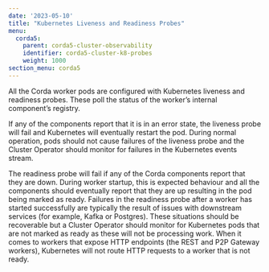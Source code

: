 ```yaml
---
date: '2023-05-10'
title: "Kubernetes Liveness and Readiness Probes"
menu:
  corda5:
    parent: corda5-cluster-observability
    identifier: corda5-cluster-k8-probes
    weight: 1000
section_menu: corda5
---
```


All the Corda worker pods are configured with Kubernetes liveness and readiness probes.
These poll the status of the worker’s internal component’s registry.

If any of the components report that it is in an error state, the liveness probe will fail and Kubernetes will eventually restart the pod.
During normal operation, pods should not cause failures of the liveness probe and the Cluster Operator should monitor for failures
in the Kubernetes events stream.

The readiness probe will fail if any of the Corda components report that they are down.
During worker startup, this is expected behaviour and all the components should eventually report
that they are up resulting in the pod being marked as ready. Failures in the readiness probe after a worker
has started successfully are typically the result of issues with downstream services (for example, Kafka or Postgres).
These situations should be recoverable but a Cluster Operator should monitor for Kubernetes pods that are not marked
as ready as these will not be processing work. When it comes to workers that expose HTTP endpoints (the REST and P2P Gateway workers),
Kubernetes will not route HTTP requests to a worker that is not ready.

